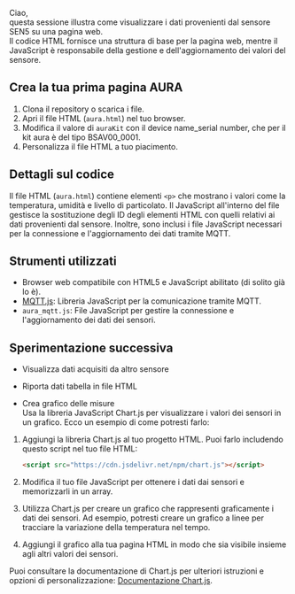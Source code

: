 Ciao,<br>
questa sessione illustra come  visualizzare i dati provenienti dal sensore SEN5 su una pagina web. <br>
Il codice HTML fornisce una struttura di base per la pagina web, mentre il JavaScript è responsabile della gestione e dell'aggiornamento dei valori del sensore.

## Crea la tua prima pagina AURA

1. Clona il repository o scarica i file.
2. Apri il file HTML (`aura.html`) nel tuo browser.
3. Modifica il valore di `auraKit` con il device name_serial number, che per il kit aura è del tipo BSAV00_0001.
4. Personalizza il file HTML a tuo piacimento.

## Dettagli sul codice 

Il file HTML (`aura.html`) contiene elementi `<p>` che mostrano i valori come la temperatura, umidità e livello di particolato.
Il JavaScript all'interno del file gestisce la sostituzione degli ID degli elementi HTML con quelli relativi ai dati provenienti dal sensore. Inoltre, sono inclusi i file JavaScript necessari per la connessione e l'aggiornamento dei dati tramite MQTT.

## Strumenti utilizzati

- Browser web compatibile con HTML5 e JavaScript abilitato (di solito già lo è).
- [MQTT.js](https://cdnjs.cloudflare.com/ajax/libs/mqtt/4.2.7/mqtt.min.js): Libreria JavaScript per la comunicazione tramite MQTT.
- `aura_mqtt.js`: File JavaScript per gestire la connessione e l'aggiornamento dei dati dei sensori.

## Sperimentazione successiva

- Visualizza dati acquisiti da altro sensore<br>
- Riporta dati tabella in file HTML  <br>

- Crea grafico delle misure<br>
Usa la libreria JavaScript Chart.js per visualizzare i valori dei sensori in un grafico. Ecco un esempio di come potresti farlo:

1. Aggiungi la libreria Chart.js al tuo progetto HTML. Puoi farlo includendo questo script nel tuo file HTML:

    ```html
    <script src="https://cdn.jsdelivr.net/npm/chart.js"></script>
    ```

2. Modifica il tuo file JavaScript per ottenere i dati dai sensori e memorizzarli in un array.

3. Utilizza Chart.js per creare un grafico che rappresenti graficamente i dati dei sensori. Ad esempio, potresti creare un grafico a linee per tracciare la variazione della temperatura nel tempo.

4. Aggiungi il grafico alla tua pagina HTML in modo che sia visibile insieme agli altri valori dei sensori.

Puoi consultare la documentazione di Chart.js per ulteriori istruzioni e opzioni di personalizzazione: [Documentazione Chart.js](https://www.chartjs.org/docs/latest/).
